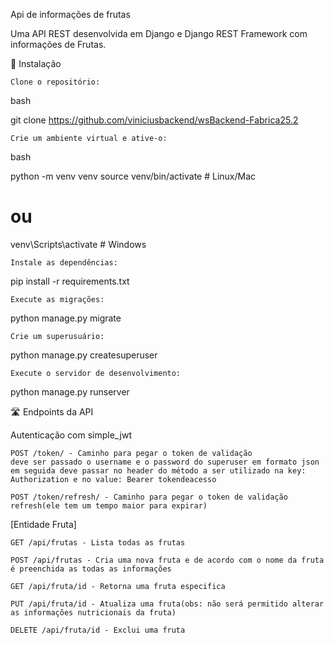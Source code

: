 Api de informações de frutas

Uma API REST desenvolvida em Django e Django REST Framework com informações de Frutas.

🚀 Instalação

    Clone o repositório:

bash

git clone https://github.com/viniciusbackend/wsBackend-Fabrica25.2

    Crie um ambiente virtual e ative-o:

bash

python -m venv venv
source venv/bin/activate  # Linux/Mac
# ou
venv\Scripts\activate  # Windows

    Instale as dependências:

pip install -r requirements.txt

    Execute as migrações:


python manage.py migrate

    Crie um superusuário:


python manage.py createsuperuser

    Execute o servidor de desenvolvimento:

python manage.py runserver


🛣️ Endpoints da API

Autenticação com simple_jwt

    POST /token/ - Caminho para pegar o token de validação
    deve ser passado o username e o password do superuser em formato json
    em seguida deve passar no header do método a ser utilizado na key: Authorization e no value: Bearer tokendeacesso

    POST /token/refresh/ - Caminho para pegar o token de validação refresh(ele tem um tempo maior para expirar)


[Entidade Fruta]

    GET /api/frutas - Lista todas as frutas

    POST /api/frutas - Cria uma nova fruta e de acordo com o nome da fruta é preenchida as todas as informações

    GET /api/fruta/id - Retorna uma fruta especifica

    PUT /api/fruta/id - Atualiza uma fruta(obs: não será permitido alterar as informações nutricionais da fruta)

    DELETE /api/fruta/id - Exclui uma fruta